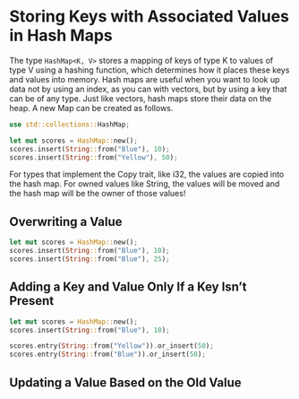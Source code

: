 # Storing Keys with Associated Values in Hash Maps

The type `HashMap<K, V>` stores a mapping of keys of type K to values of type V using a hashing function, which determines how it places these keys and values into memory. Hash maps are useful when you want to look up data not by using an index, as you can with vectors, but by using a key that can be of any type. Just like vectors, hash maps store their data on the heap. A new Map can be created as follows.

```rs
use std::collections::HashMap;

let mut scores = HashMap::new();
scores.insert(String::from("Blue"), 10);
scores.insert(String::from("Yellow"), 50);
```

For types that implement the Copy trait, like i32, the values are copied into the hash map. For owned values like String, the values will be moved and the hash map will be the owner of those values!

## Overwriting a Value

```rs
let mut scores = HashMap::new();
scores.insert(String::from("Blue"), 10);
scores.insert(String::from("Blue"), 25);
```

## Adding a Key and Value Only If a Key Isn’t Present

```rs
let mut scores = HashMap::new();
scores.insert(String::from("Blue"), 10);

scores.entry(String::from("Yellow")).or_insert(50);
scores.entry(String::from("Blue")).or_insert(50);
```

## Updating a Value Based on the Old Value

```rs
```